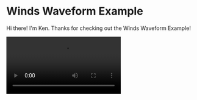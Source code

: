 # Winds Waveform Example

Hi there! I'm Ken. Thanks for checking out the Winds Waveform Example!

<video autoplay src="/waveform.mp4" alt="">
